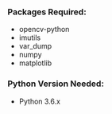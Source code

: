 ### Packages Required:
* opencv-python
* imutils
* var_dump
* numpy
* matplotlib

### Python Version Needed: 
* Python 3.6.x